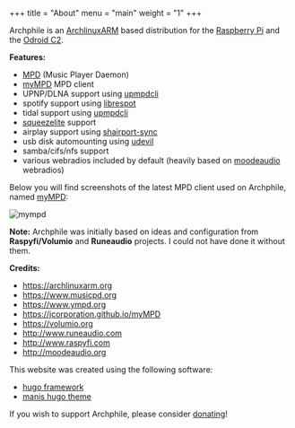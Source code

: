 +++
title = "About"
menu = "main"
weight = "1"
+++

Archphile is an [ArchlinuxARM](https://archlinuxarm.org/) based distribution for the [Raspberry Pi](https://www.raspberrypi.org/) and the [Odroid C2](https://www.hardkernel.com/main/products/prdt_info.php?g_code=G145457216438).

**Features:**

- [MPD](https://www.musicpd.org/) (Music Player Daemon)
- [myMPD](https://jcorporation.github.io/myMPD/) MPD client
- UPNP/DLNA support using [upmpdcli](https://www.lesbonscomptes.com/upmpdcli/)
- spotify support using [librespot](https://github.com/librespot-org)
- tidal support using [upmpdcli](https://www.lesbonscomptes.com/upmpdcli/) 
- [squeezelite](https://github.com/ralph-irving/squeezelite) support
- airplay support using [shairport-sync](https://github.com/mikebrady/shairport-sync) 
- usb disk automounting using [udevil](https://ignorantguru.github.io/udevil/)
- samba/cifs/nfs support
- various webradios included by default (heavily based on  [moodeaudio](http://moodeaudio.org/) webradios)


Below you will find screenshots of the latest MPD client used on Archphile, named [myMPD](https://jcorporation.github.io/myMPD/):

![mympd](/img/mympd.gif  "Mympd screenshots")

**Note:** Archphile was initially based on ideas and configuration from **Raspyfi/Volumio** and **Runeaudio** projects. I could not have done it without them.

**Credits:**

- https://archlinuxarm.org
- https://www.musicpd.org
- https://www.ympd.org
- https://jcorporation.github.io/myMPD
- https://volumio.org
- http://www.runeaudio.com
- http://www.raspyfi.com
- http://moodeaudio.org

This website was created using the following software:

- [hugo framework](https://gohugo.io/)
- [manis hugo theme](https://github.com/yursan9/manis-hugo-theme) 


If you wish to support Archphile, please consider [donating](https://www.paypal.com/cgi-bin/webscr?cmd=_s-xclick&hosted_button_id=BDJDPBBTJDKZC&source=url)!